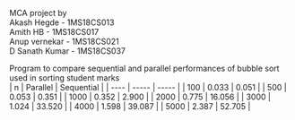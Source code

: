 MCA project by <br />
Akash Hegde     - 1MS18CS013 <br />
Amith HB        - 1MS18CS017<br />
Anup vernekar   - 1MS18CS021<br />
D Sanath Kumar  - 1MS18CS037<br />

Program to compare sequential and parallel performances of bubble sort used in sorting student marks <br />
| n | Parallel | Sequential |
| ---- | ----- | ----- |
| 100 | 0.033 | 0.051 |
| 500 | 0.053 | 0.351 |
| 1000 | 0.352 | 2.900 |
| 2000 | 0.775 | 16.056 |
| 3000 | 1.024 | 33.520 |
| 4000 | 1.598 | 39.087 |
| 5000 | 2.387 | 52.705 |